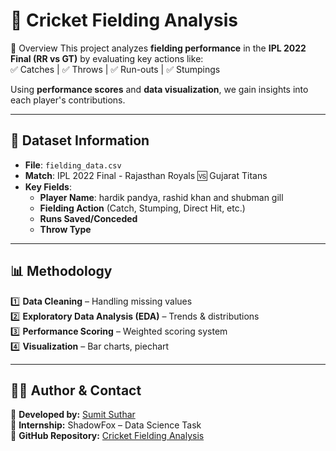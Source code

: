 # 🏏 Cricket Fielding Analysis
📌 Overview
This project analyzes **fielding performance** in the **IPL 2022 Final (RR vs GT)** by evaluating key actions like:  
✅ Catches | ✅ Throws | ✅ Run-outs | ✅ Stumpings  

Using **performance scores** and **data visualization**, we gain insights into each player's contributions.

---

## 📂 Dataset Information
- **File**: `fielding_data.csv`
- **Match**: IPL 2022 Final - Rajasthan Royals 🆚 Gujarat Titans  
- **Key Fields**:
  - **Player Name**: hardik pandya, rashid khan and shubman gill
  - **Fielding Action** (Catch, Stumping, Direct Hit, etc.)  
  - **Runs Saved/Conceded**  
  - **Throw Type**  

---

## 📊 Methodology
1️⃣ **Data Cleaning** – Handling missing values  
2️⃣ **Exploratory Data Analysis (EDA)** – Trends & distributions  
3️⃣ **Performance Scoring** – Weighted scoring system  
4️⃣ **Visualization** – Bar charts, piechart


---

## 👨‍💻 **Author & Contact**  
📌 **Developed by:** [Sumit Suthar](https://www.linkedin.com/in/sumitsutharmain)  
📌 **Internship:** ShadowFox – Data Science Task  
📌 **GitHub Repository:** [Cricket Fielding Analysis](https://github.com/sumitsutharss/Cricket-Fielding-Analysis)  
